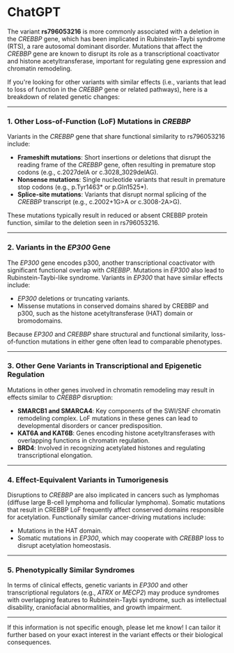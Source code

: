 # ChatGPT

The variant **rs796053216** is more commonly associated with a deletion in the *CREBBP* gene, which has been implicated in Rubinstein-Taybi syndrome (RTS), a rare autosomal dominant disorder. Mutations that affect the *CREBBP* gene are known to disrupt its role as a transcriptional coactivator and histone acetyltransferase, important for regulating gene expression and chromatin remodeling.

If you're looking for other variants with similar effects (i.e., variants that lead to loss of function in the *CREBBP* gene or related pathways), here is a breakdown of related genetic changes:

---

### **1. Other Loss-of-Function (LoF) Mutations in *CREBBP***
Variants in the *CREBBP* gene that share functional similarity to rs796053216 include:
   - **Frameshift mutations**: Short insertions or deletions that disrupt the reading frame of the *CREBBP* gene, often resulting in premature stop codons (e.g., c.2027delA or c.3028_3029delAG).
   - **Nonsense mutations**: Single nucleotide variants that result in premature stop codons (e.g., p.Tyr1463* or p.Gln1525*).
   - **Splice-site mutations**: Variants that disrupt normal splicing of the *CREBBP* transcript (e.g., c.2002+1G>A or c.3008-2A>G).

These mutations typically result in reduced or absent CREBBP protein function, similar to the deletion seen in rs796053216.

---

### **2. Variants in the *EP300* Gene**
The *EP300* gene encodes p300, another transcriptional coactivator with significant functional overlap with *CREBBP*. Mutations in *EP300* also lead to Rubinstein-Taybi-like syndrome. Variants in *EP300* that have similar effects include:
   - *EP300* deletions or truncating variants.
   - Missense mutations in conserved domains shared by CREBBP and p300, such as the histone acetyltransferase (HAT) domain or bromodomains.

Because *EP300* and *CREBBP* share structural and functional similarity, loss-of-function mutations in either gene often lead to comparable phenotypes.

---

### **3. Other Gene Variants in Transcriptional and Epigenetic Regulation**
Mutations in other genes involved in chromatin remodeling may result in effects similar to *CREBBP* disruption:
   - **SMARCB1 and SMARCA4**: Key components of the SWI/SNF chromatin remodeling complex. LoF mutations in these genes can lead to developmental disorders or cancer predisposition.
   - **KAT6A and KAT6B**: Genes encoding histone acetyltransferases with overlapping functions in chromatin regulation.
   - **BRD4**: Involved in recognizing acetylated histones and regulating transcriptional elongation.

---

### **4. Effect-Equivalent Variants in Tumorigenesis**
Disruptions to *CREBBP* are also implicated in cancers such as lymphomas (diffuse large B-cell lymphoma and follicular lymphoma). Somatic mutations that result in CREBBP LoF frequently affect conserved domains responsible for acetylation. Functionally similar cancer-driving mutations include:
   - Mutations in the HAT domain.
   - Somatic mutations in *EP300*, which may cooperate with *CREBBP* loss to disrupt acetylation homeostasis.

---

### **5. Phenotypically Similar Syndromes**
In terms of clinical effects, genetic variants in *EP300* and other transcriptional regulators (e.g., *ATRX* or *MECP2*) may produce syndromes with overlapping features to Rubinstein-Taybi syndrome, such as intellectual disability, craniofacial abnormalities, and growth impairment.

---

If this information is not specific enough, please let me know! I can tailor it further based on your exact interest in the variant effects or their biological consequences.